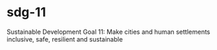 # sdg-11
Sustainable Development Goal 11: Make cities and human settlements inclusive, safe, resilient and sustainable

